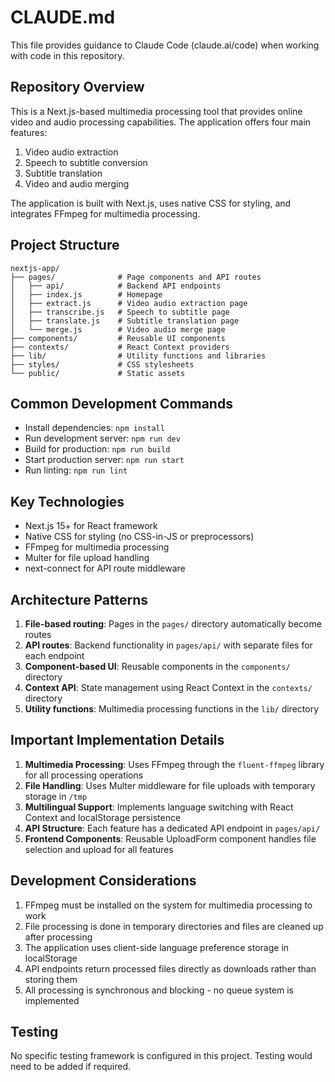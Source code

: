 # CLAUDE.md

This file provides guidance to Claude Code (claude.ai/code) when working with code in this repository.

## Repository Overview

This is a Next.js-based multimedia processing tool that provides online video and audio processing capabilities. The application offers four main features:
1. Video audio extraction
2. Speech to subtitle conversion
3. Subtitle translation
4. Video and audio merging

The application is built with Next.js, uses native CSS for styling, and integrates FFmpeg for multimedia processing.

## Project Structure

```
nextjs-app/
├── pages/              # Page components and API routes
│   ├── api/            # Backend API endpoints
│   ├── index.js        # Homepage
│   ├── extract.js      # Video audio extraction page
│   ├── transcribe.js   # Speech to subtitle page
│   ├── translate.js    # Subtitle translation page
│   └── merge.js        # Video audio merge page
├── components/         # Reusable UI components
├── contexts/           # React Context providers
├── lib/                # Utility functions and libraries
├── styles/             # CSS stylesheets
└── public/             # Static assets
```

## Common Development Commands

- Install dependencies: `npm install`
- Run development server: `npm run dev`
- Build for production: `npm run build`
- Start production server: `npm run start`
- Run linting: `npm run lint`

## Key Technologies

- Next.js 15+ for React framework
- Native CSS for styling (no CSS-in-JS or preprocessors)
- FFmpeg for multimedia processing
- Multer for file upload handling
- next-connect for API route middleware

## Architecture Patterns

1. **File-based routing**: Pages in the `pages/` directory automatically become routes
2. **API routes**: Backend functionality in `pages/api/` with separate files for each endpoint
3. **Component-based UI**: Reusable components in the `components/` directory
4. **Context API**: State management using React Context in the `contexts/` directory
5. **Utility functions**: Multimedia processing functions in the `lib/` directory

## Important Implementation Details

1. **Multimedia Processing**: Uses FFmpeg through the `fluent-ffmpeg` library for all processing operations
2. **File Handling**: Uses Multer middleware for file uploads with temporary storage in `/tmp`
3. **Multilingual Support**: Implements language switching with React Context and localStorage persistence
4. **API Structure**: Each feature has a dedicated API endpoint in `pages/api/`
5. **Frontend Components**: Reusable UploadForm component handles file selection and upload for all features

## Development Considerations

1. FFmpeg must be installed on the system for multimedia processing to work
2. File processing is done in temporary directories and files are cleaned up after processing
3. The application uses client-side language preference storage in localStorage
4. API endpoints return processed files directly as downloads rather than storing them
5. All processing is synchronous and blocking - no queue system is implemented

## Testing

No specific testing framework is configured in this project. Testing would need to be added if required.